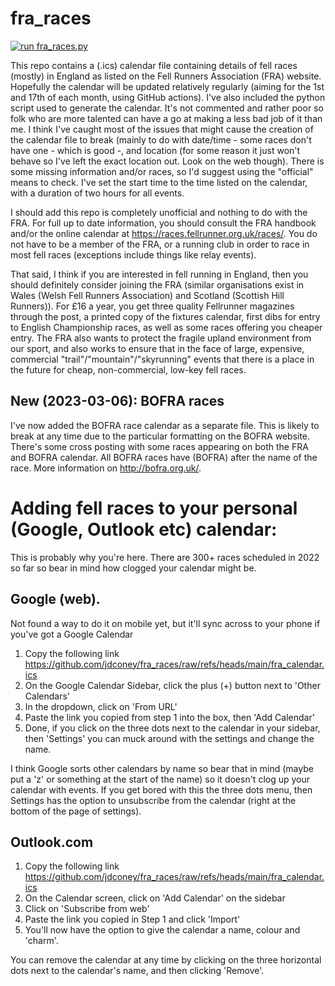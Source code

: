 # fra_races

[![run fra_races.py](https://github.com/jdconey/fra_races/actions/workflows/main.yml/badge.svg)](https://github.com/jdconey/fra_races/actions/workflows/main.yml)

This repo contains a (.ics) calendar file containing details of fell races (mostly) in England as listed on the Fell Runners Association (FRA) website. Hopefully the calendar will be updated relatively regularly (aiming for the 1st and 17th of each month, using GitHub actions). I've also included the python script used to generate the calendar. It's not commented and rather poor so folk who are more talented can have a go at making a less bad job of it than me. I think I've caught most of the issues that might cause the creation of the calendar file to break (mainly to do with date/time - some races don't have one - which is good -, and location (for some reason it just won't behave so I've left the exact location out. Look on the web though). There is some missing information and/or races, so I'd suggest using the "official" means to check. I've set the start time to the time listed on the calendar, with a duration of two hours for all events.

I should add this repo is completely unofficial and nothing to do with the FRA. For full up to date information, you should consult the FRA handbook and/or the online calendar at https://races.fellrunner.org.uk/races/. You do not have to be a member of the FRA, or a running club in order to race in most fell races (exceptions include things like relay events).

That said, I think if you are interested in fell running in England, then you should definitely consider joining the FRA (similar organisations exist in Wales (Welsh Fell Runners Association) and Scotland (Scottish Hill Runners)). For £16 a year, you get three quality Fellrunner magazines through the post, a printed copy of the fixtures calendar, first dibs for entry to English Championship races, as well as some races offering you cheaper entry. The FRA also wants to protect the fragile upland environment from our sport, and also works to ensure that in the face of large, expensive, commercial "trail"/"mountain"/"skyrunning" events that there is a place in the future for cheap, non-commercial, low-key fell races.

## New (2023-03-06): BOFRA races

I've now added the BOFRA race calendar as a separate file. This is likely to break at any time due to the particular formatting on the BOFRA website. There's some cross posting with some races appearing on both the FRA and BOFRA calendar. All BOFRA races have (BOFRA) after the name of the race. More information on http://bofra.org.uk/. 

# Adding fell races to your personal (Google, Outlook etc) calendar:

This is probably why you're here. There are 300+ races scheduled in 2022 so far so bear in mind how clogged your calendar might be.

## Google (web).
Not found a way to do it on mobile yet, but it'll sync across to your phone if you've got a Google Calendar

1. Copy the following link https://github.com/jdconey/fra_races/raw/refs/heads/main/fra_calendar.ics
2. On the Google Calendar Sidebar, click the plus (+) button next to 'Other Calendars'
3. In the dropdown, click on 'From URL'
4. Paste the link you copied from step 1 into the box, then 'Add Calendar'
5. Done, if you click on the three dots next to the calendar in your sidebar, then 'Settings' you can muck around with the settings and change the name.

I think Google sorts other calendars by name so bear that in mind (maybe put a 'z' or something at the start of the name) so it doesn't clog up your calendar with events.
If you get bored with this the three dots menu, then Settings has the option to unsubscribe from the calendar (right at the bottom of the page of settings).

## Outlook.com
1. Copy the following link https://github.com/jdconey/fra_races/raw/refs/heads/main/fra_calendar.ics
3. On the Calendar screen, click on 'Add Calendar' on the sidebar
4. Click on 'Subscribe from web'
5. Paste the link you copied in Step 1 and click 'Import'
6. You'll now have the option to give the calendar a name, colour and 'charm'.

You can remove the calendar at any time by clicking on the three horizontal dots next to the calendar's name, and then clicking 'Remove'.
